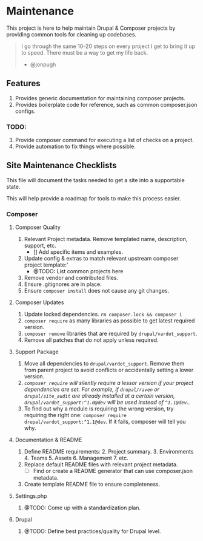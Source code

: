 # Maintenance

This project is here to help maintain Drupal & Composer projects by providing
common tools for cleaning up codebases.

> I go through the same 10-20 steps on every project I get to bring it up to speed.
> There must be a way to get my life back.
>   - @jonpugh

## Features


  1. Provides generic documentation for maintaining composer projects.
  2. Provides boilerplate code for reference, such as common composer.json configs.

### TODO: 
 
  3. Provide composer command for executing a list of checks on a project. 
  4. Provide automation to fix things where possible.


## Site Maintenance Checklists

This file will document the tasks needed to get a site into a supportable state.

This will help provide a roadmap for tools to make this process easier.

### Composer

1. Composer Quality
   1. Relevant Project metadata. Remove templated name, description, support, etc.
      - [] Add specific items and examples. 
   2. Update config & extras to match relevant upstream composer project template:'
      - @TODO: List common projects here
   3. Remove vendor and contributed files.
   4. Ensure .gitignores are in place.
   5. Ensure `composer install` does not cause any git changes.

2. Composer Updates
   1. Update locked dependencies. `rm composer.lock && composer i`
   2. `composer require` as many libraries as possible to get latest required version.
   3. `composer remove` libraries that are required by `drupal/vardot_support`.
   4. Remove all patches that do not apply unless required. 
3. Support Package
   1. Move all dependencies to `drupal/vardot_support`. Remove them from parent project to avoid conflicts or accidentally setting a lower version. 
   2. *`composer require` will silently require a lessor version if your project dependencies are set. For example, if `drupal/raven` or `drupal/site_audit` are already installed at a certain version, `drupal/vardot_support:^1.0@dev` will be used instead of `^1.1@dev`.*. 
   3. To find out why a module is requiring the wrong version, try requiring the right one: `composer require drupal/vardot_support:^1.1@dev`. If it fails, composer will tell you why.
   
3. Documentation & README
   1. Define README requirements:
      2. Project summary.
      3. Environments
      4. Teams
      5. Assets
      6. Management
      7. etc.
   2. Replace default README files with relevant project metadata.
      - [ ] Find or create a README generator that can use composer.json metadata.
   3. Create template README file to ensure completeness.

4. Settings.php
   1. @TODO: Come up with a standardization plan. 
5. Drupal
   1. @TODO: Define best practices/quality for Drupal level. 

